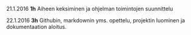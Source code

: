21.1.2016 **1h** Aiheen keksiminen ja ohjelman toimintojen suunnittelu

22.1.2016 **3h** Githubin, markdownin yms. opettelu, projektin luominen ja dokumentaation aloitus.
